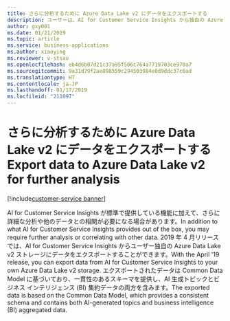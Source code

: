 ```yaml
---
title: さらに分析するために Azure Data Lake v2 にデータをエクスポートする
description: ユーザーは、AI for Customer Service Insights から独自の Azure Data Lake v2 ストレージにデータをエクスポートして、詳細に分析したり、他のデータと相関させたりできます。
author: gxy001
ms.date: 01/21/2019
ms.topic: article
ms.service: business-applications
ms.author: xiaoying
ms.reviewer: v-stsau
ms.openlocfilehash: eb4d6b07d21c37a95f506c764a7719703ce970a7
ms.sourcegitcommit: 9a31d79f2ae098559c294503984e0d9ddc37c0ad
ms.translationtype: HT
ms.contentlocale: ja-JP
ms.lasthandoff: 01/17/2019
ms.locfileid: "211097"
---
```

# <a name="export-data-to-azure-data-lake-v2-for-further-analysis"></a><span data-ttu-id="7e46e-103">さらに分析するために Azure Data Lake v2 にデータをエクスポートする</span><span class="sxs-lookup"><span data-stu-id="7e46e-103">Export data to Azure Data Lake v2 for further analysis</span></span>
[!include[customer-service banner](../../../includes/customer-service.md)]


<span data-ttu-id="7e46e-104">AI for Customer Service Insights が標準で提供している機能に加えて、さらに詳細な分析や他のデータとの相関が必要になる場合があります。</span><span class="sxs-lookup"><span data-stu-id="7e46e-104">In addition to what AI for Customer Service Insights provides out of the box, you may require further analysis or correlating with other data.</span></span> <span data-ttu-id="7e46e-105">2019 年 4 月リリースでは、AI for Customer Service Insights からユーザー独自の Azure Data Lake v2 ストレージにデータをエクスポートすることができます。</span><span class="sxs-lookup"><span data-stu-id="7e46e-105">With the April '19 release, you can export data from AI for Customer Service Insights to your own Azure Data Lake v2 storage.</span></span> <span data-ttu-id="7e46e-106">エクスポートされたデータは Common Data Model に基づいており、一貫性のあるスキーマを提供し、AI 生成トピックとビジネス インテリジェンス (BI) 集約データの両方を含みます。</span><span class="sxs-lookup"><span data-stu-id="7e46e-106">The exported data is based on the Common Data Model, which provides a consistent schema and contains both AI-generated topics and business intelligence (BI) aggregated data.</span></span>
